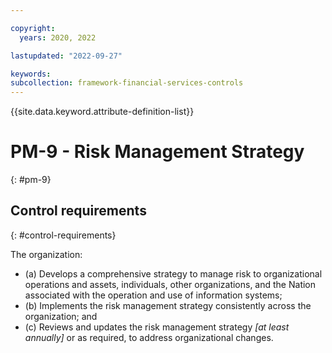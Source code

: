```yaml
---

copyright:
  years: 2020, 2022

lastupdated: "2022-09-27"

keywords: 
subcollection: framework-financial-services-controls
---
```


{{site.data.keyword.attribute-definition-list}}

         
# PM-9 - Risk Management Strategy
{: #pm-9}

## Control requirements
{: #control-requirements}

The organization:

- (a) Develops a comprehensive strategy to manage risk to organizational operations and assets, individuals, other organizations, and the Nation associated with the operation and use of information systems;
- (b) Implements the risk management strategy consistently across the organization; and
- (c) Reviews and updates the risk management strategy _[at least annually]_ or as required, to address organizational changes.



